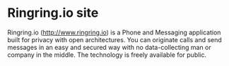 # Ringring.io site #

Ringring.io (http://www.ringring.io) is a Phone and Messaging application built for privacy with open architectures. You can originate calls and send messages in an easy and secured way with no data-collecting man or company in the middle. The technology is freely available for public.


